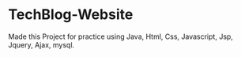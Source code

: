 # TechBlog-Website

Made this Project for practice using Java, Html, Css, Javascript, Jsp, Jquery, Ajax, mysql.
